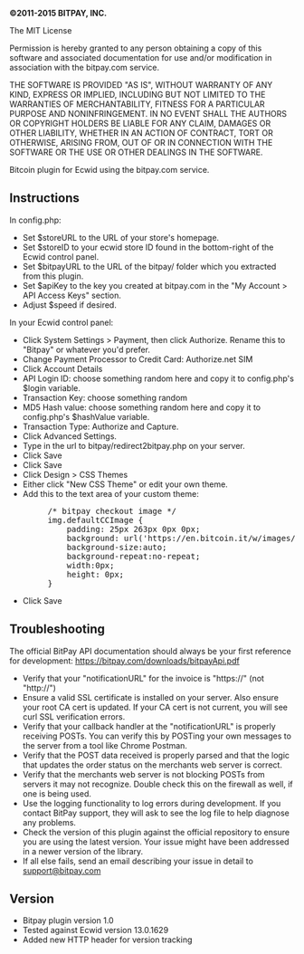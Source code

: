 <strong>©2011-2015 BITPAY, INC.</strong>

The MIT License

Permission is hereby granted to any person obtaining a copy of this software and associated documentation for use and/or modification in association with the bitpay.com service.

THE SOFTWARE IS PROVIDED "AS IS", WITHOUT WARRANTY OF ANY KIND, EXPRESS OR IMPLIED, INCLUDING BUT NOT LIMITED TO THE WARRANTIES OF MERCHANTABILITY, FITNESS FOR A PARTICULAR PURPOSE AND NONINFRINGEMENT. IN NO EVENT SHALL THE AUTHORS OR COPYRIGHT HOLDERS BE LIABLE FOR ANY CLAIM, DAMAGES OR OTHER LIABILITY, WHETHER IN AN ACTION OF CONTRACT, TORT OR OTHERWISE, ARISING FROM, OUT OF OR IN CONNECTION WITH THE SOFTWARE OR THE USE OR OTHER DEALINGS IN THE SOFTWARE.

Bitcoin plugin for Ecwid using the bitpay.com service.



Instructions
------------
In config.php:
- Set $storeURL to the URL of your store's homepage.
- Set $storeID to your ecwid store ID found in the bottom-right of the Ecwid control panel.
- Set $bitpayURL to the URL of the bitpay/ folder which you extracted from this plugin.
- Set $apiKey to the key you created at bitpay.com in the "My Account > API Access Keys" section.
- Adjust $speed if desired.
	
In your Ecwid control panel:
- Click System Settings > Payment, then click Authorize.  Rename this to "Bitpay" or whatever you'd prefer.  
- Change Payment Processor to Credit Card: Authorize.net SIM
- Click Account Details
- API Login ID: choose something random here and copy it to config.php's $login variable.
- Transaction Key: choose something random
- MD5 Hash value: choose something random here and copy it to config.php's $hashValue variable.
- Transaction Type: Authorize and Capture.
- Click Advanced Settings.
- Type in the url to bitpay/redirect2bitpay.php on your server.
- Click Save
- Click Save 
- Click Design > CSS Themes
- Either click "New CSS Theme" or edit your own theme.
- Add this to the text area of your custom theme:
<pre>
		/* bitpay checkout image */
		img.defaultCCImage {
			padding: 25px 263px 0px 0px; 
			background: url('https://en.bitcoin.it/w/images/en/2/29/BC_Logo_.png'); 
			background-size:auto; 
			background-repeat:no-repeat;
			width:0px; 
			height: 0px;
		}
</pre>
- Click Save


Troubleshooting
---------------
The official BitPay API documentation should always be your first reference for development: https://bitpay.com/downloads/bitpayApi.pdf

- Verify that your "notificationURL" for the invoice is "https://" (not "http://")
- Ensure a valid SSL certificate is installed on your server. Also ensure your root CA cert is updated. If your CA cert is not current, you will see curl SSL verification errors.
- Verify that your callback handler at the "notificationURL" is properly receiving POSTs. You can verify this by POSTing your own messages to the server from a tool like Chrome Postman.
- Verify that the POST data received is properly parsed and that the logic that updates the order status on the merchants web server is correct.
- Verify that the merchants web server is not blocking POSTs from servers it may not recognize. Double check this on the firewall as well, if one is being used.
- Use the logging functionality to log errors during development. If you contact BitPay support, they will ask to see the log file to help diagnose any problems.
- Check the version of this plugin against the official repository to ensure you are using the latest version. Your issue might have been addressed in a newer version of the library.
- If all else fails, send an email describing your issue in detail to support@bitpay.com


Version
-------
- Bitpay plugin version 1.0
- Tested against Ecwid version 13.0.1629
- Added new HTTP header for version tracking
